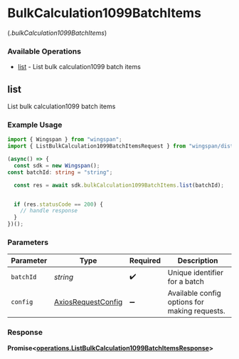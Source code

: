 # BulkCalculation1099BatchItems
(*.bulkCalculation1099BatchItems*)

### Available Operations

* [list](#list) - List bulk calculation1099 batch items

## list

List bulk calculation1099 batch items

### Example Usage

```typescript
import { Wingspan } from "wingspan";
import { ListBulkCalculation1099BatchItemsRequest } from "wingspan/dist/sdk/models/operations";

(async() => {
  const sdk = new Wingspan();
const batchId: string = "string";

  const res = await sdk.bulkCalculation1099BatchItems.list(batchId);


  if (res.statusCode == 200) {
    // handle response
  }
})();
```

### Parameters

| Parameter                                                    | Type                                                         | Required                                                     | Description                                                  |
| ------------------------------------------------------------ | ------------------------------------------------------------ | ------------------------------------------------------------ | ------------------------------------------------------------ |
| `batchId`                                                    | *string*                                                     | :heavy_check_mark:                                           | Unique identifier for a batch                                |
| `config`                                                     | [AxiosRequestConfig](https://axios-http.com/docs/req_config) | :heavy_minus_sign:                                           | Available config options for making requests.                |


### Response

**Promise<[operations.ListBulkCalculation1099BatchItemsResponse](../../models/operations/listbulkcalculation1099batchitemsresponse.md)>**

